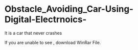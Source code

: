 # Obstacle_Avoiding_Car-Using-Digital-Electrnoics-
It is a car that never crashes


If you are unable to see , download WinRar File.
